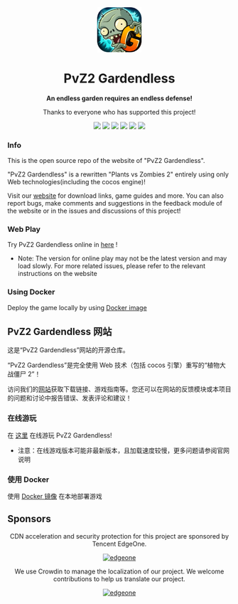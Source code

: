 <div align="center">

<img width=20% src="/src/.vuepress/public/pvz_logo-round.webp" alt="">

# PvZ2 Gardendless

**An endless garden requires an endless defense!**

Thanks to everyone who has supported this project!

![](https://img.shields.io/badge/author-Gaozih-%2366ccff)
![](https://img.shields.io/github/license/Gzh0821/pvzg_site)
![](https://img.shields.io/github/actions/workflow/status/Gzh0821/pvzg_site/pages%2Fpages-build-deployment)
![](https://img.shields.io/docker/pulls/gaozih/pvzge)
![](https://img.shields.io/discord/1265377295846346803?label=discord)
![](https://img.shields.io/github/stars/Gzh0821/pvzg_site)
</div>

### Info

This is the open source repo of the website of "PvZ2 Gardendless".

"PvZ2 Gardendless" is a rewritten "Plants vs Zombies 2" entirely using only Web technologies(including the cocos engine)!

Visit our [website](https://pvzge.com/en/) for download links, game guides and more. You can also report bugs, make comments and suggestions in the feedback module of the website or in the issues and discussions of this project!

### Web Play

Try PvZ2 Gardendless online in [here](https://play.pvzge.com/) !

- Note: The version for online play may not be the latest version and may load slowly. For more related issues, please refer to the relevant instructions on the website

### Using Docker

Deploy the game locally by using [Docker image](https://hub.docker.com/r/gaozih/pvzge)

## PvZ2 Gardendless 网站

这是“PvZ2 Gardendless”网站的开源仓库。

“PvZ2 Gardendless”是完全使用 Web 技术（包括 cocos 引擎）重写的“植物大战僵尸 2”！

访问我们的[网站](https://pvzge.com)获取下载链接、游戏指南等。您还可以在网站的反馈模块或本项目的问题和讨论中报告错误、发表评论和建议！

### 在线游玩

在 [这里](https://play.pvzge.com/) 在线游玩 PvZ2 Gardendless!

- 注意：在线游戏版本可能非最新版本，且加载速度较慢，更多问题请参阅官网说明

### 使用 Docker

使用 [Docker 镜像](https://hub.docker.com/r/gaozih/pvzge) 在本地部署游戏

## Sponsors

<div align="center">

CDN acceleration and security protection for this project are sponsored by Tencent EdgeOne.

<a href="https://edgeone.ai/" target="_blank">
    <img width=30% src="https://edgeone.ai/media/34fe3a45-492d-4ea4-ae5d-ea1087ca7b4b.png" alt="edgeone"/>
</a>

We use Crowdin to manage the localization of our project. We welcome contributions to help us translate our project.

<a href="https://crowdin.com/project/pvzgsite" target="_blank">
    <img width=30% src="https://support.crowdin.com/assets/badges/localization-at-transparent@1x.svg" alt="edgeone"/>
</a>

</div>
